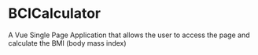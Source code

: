 # BCICalculator
A Vue Single Page Application that allows the user to access the page and calculate the BMI (body mass index)
